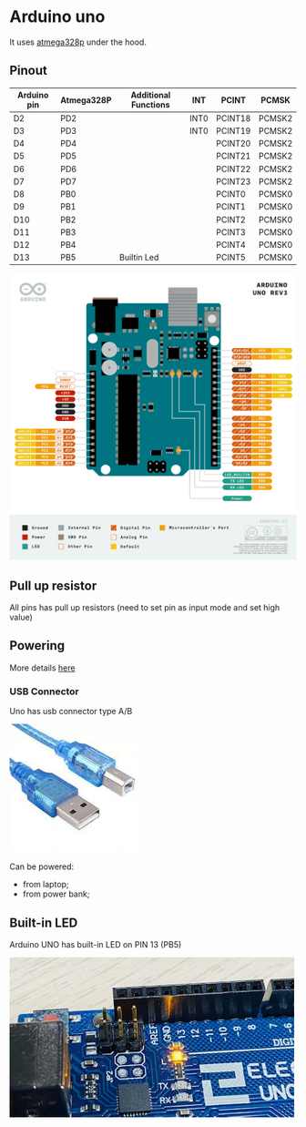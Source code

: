 # Arduino uno

It uses [atmega328p](./atmega-328p.md) under the hood.

## Pinout
| Arduino pin | Atmega328P | Additional Functions | INT | PCINT | PCMSK |
| --- | --- | --- | --- | --- | -- |
| D2 | PD2 | | INT0 | PCINT18 | PCMSK2 |
| D3 | PD3 | | INT0 | PCINT19 | PCMSK2 |
| D4 | PD4 | | | PCINT20 | PCMSK2 |
| D5 | PD5 | | | PCINT21 | PCMSK2 |
| D6 | PD6 | | | PCINT22 | PCMSK2 |
| D7 | PD7 | | | PCINT23 | PCMSK2 |
| D8 | PB0 | | | PCINT0 | PCMSK0 |
| D9 | PB1 | | | PCINT1 | PCMSK0 |
| D10 | PB2 | | | PCINT2 | PCMSK0 |
| D11 | PB3 | | | PCINT3 | PCMSK0 |
| D12 | PB4 | | | PCINT4 | PCMSK0 |
| D13 | PB5 | Builtin Led | | PCINT5 | PCMSK0 |

![Pinout uno](/assets/pinout-uno.png)

## Pull up resistor

All pins has pull up resistors (need to set pin as input mode and set high value)

## Powering

More details [here](https://docs.arduino.cc/learn/electronics/power-pins)

### USB Connector

Uno has usb connector type A/B

![USB A/B](/assets/usb-ab.jpeg)

Can be powered:
- from laptop;
- from power bank;

## Built-in LED

Arduino UNO has built-in LED on PIN 13 (PB5)

![Built-in LED](../assets/built-in-led.jpg)